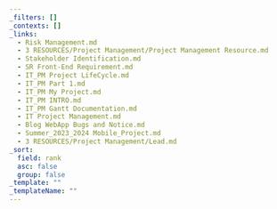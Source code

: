 ```yaml
---
_filters: []
_contexts: []
_links:
  - Risk Management.md
  - 3 RESOURCES/Project Management/Project Management Resource.md
  - Stakeholder Identification.md
  - SR Front-End Requirement.md
  - IT_PM Project LifeCycle.md
  - IT_PM Part 1.md
  - IT_PM My Project.md
  - IT_PM INTRO.md
  - IT_PM Gantt Documentation.md
  - IT Project Management.md
  - Blog WebApp Bugs and Notice.md
  - Summer_2023_2024 Mobile_Project.md
  - 3 RESOURCES/Project Management/Lead.md
_sort:
  field: rank
  asc: false
  group: false
_template: ""
_templateName: ""
---
```

